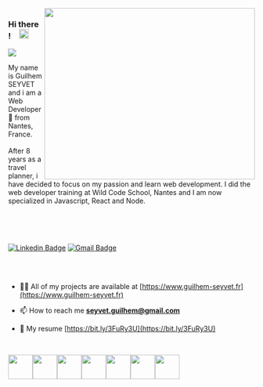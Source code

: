 
<img align="right" src="https://storage.googleapis.com/www-paredro-com/uploads/2015/08/dise%C3%B1adores-3.gif" width="430" height="350">

### Hi there !&ensp;&ensp;<img src="https://media.giphy.com/media/hvRJCLFzcasrR4ia7z/giphy.gif" width="20px">
![](https://visitor-badge.glitch.me/badge?page_id=guilhemcv)

My name is Guilhem SEYVET and i am a Web Developer 🚀 from Nantes, France. <br><br>
After 8 years as a travel planner, i have decided to focus on my passion and learn web development. 
I did the web developer training at Wild Code School, Nantes and I am now specialized in Javascript, React and Node.


<br><br><br>

[![Linkedin Badge](https://img.shields.io/badge/-guilhem_seyvet-blue?style=flat-square&logo=Linkedin&logoColor=white&link=https://www.linkedin.com/in/guilhem-seyvet/)](https://www.linkedin.com/in/guilhem-seyvet/)
[![Gmail Badge](https://img.shields.io/badge/-seyvet.guilhem@gmail.com-c14438?style=flat-square&logo=Gmail&logoColor=white&link=mailto:seyvet.guilhem@gmail.com)](mailto:seyvet.guilhem@gmail.com) 

<br><br>
- 👨‍💻 All of my projects are available at [https://www.guilhem-seyvet.fr](https://www.guilhem-seyvet.fr)

- 📫 How to reach me **seyvet.guilhem@gmail.com**

- 📄 My resume [https://bit.ly/3FuRy3U](https://bit.ly/3FuRy3U)
 
 <br>
 
 <p align="left">
  <img src="https://media3.giphy.com/media/ln7z2eWriiQAllfVcn/200w.webp" width="50"><img src="https://i.giphy.com/media/eNAsjO55tPbgaor7ma/200w.webp" width="50"><img src="https://i.giphy.com/media/KzJkzjggfGN5Py6nkT/200.webp" width="50"><img src="https://i.giphy.com/media/IdyAQJVN2kVPNUrojM/200.webp" width="50"><img src="https://media3.giphy.com/media/kdFc8fubgS31b8DsVu/giphy.gif" width="50"><img src="https://media4.giphy.com/media/XAxylRMCdpbEWUAvr8/giphy.gif" width="50"><img src="https://media2.giphy.com/media/fsEaZldNC8A1PJ3mwp/giphy.gif" width="50">
</p>
 
 


